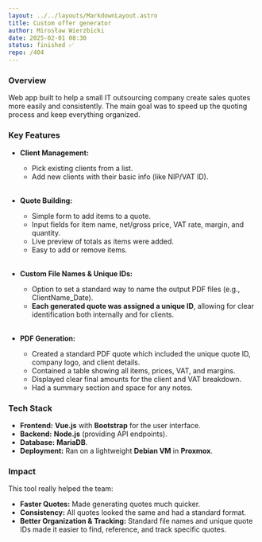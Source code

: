 ```yaml
---
layout: ../../layouts/MarkdownLayout.astro
title: Custom offer generator
author: Mirosław Wierzbicki
date: 2025-02-01 08:30
status: finished ✅
repo: /404
---
```




### Overview
Web app built to help a small IT outsourcing company create sales quotes more easily and consistently. The main goal was to speed up the quoting process and keep everything organized.

### Key Features

*   **Client Management:**
    *   Pick existing clients from a list.
    *   Add new clients with their basic info (like NIP/VAT ID).<br><br>

*   **Quote Building:**
    *   Simple form to add items to a quote.
    *   Input fields for item name, net/gross price, VAT rate, margin, and quantity.
    *   Live preview of totals as items were added.
    *   Easy to add or remove items.<br><br>

*   **Custom File Names & Unique IDs:**
    *   Option to set a standard way to name the output PDF files (e.g., ClientName_Date).
    *   **Each generated quote was assigned a unique ID**, allowing for clear identification both internally and for clients.<br><br>

*   **PDF Generation:**
    *   Created a standard PDF quote which included the unique quote ID, company logo, and client details.
    *   Contained a table showing all items, prices, VAT, and margins.
    *   Displayed clear final amounts for the client and VAT breakdown.
    *   Had a summary section and space for any notes.

### Tech Stack

*   **Frontend:** **Vue.js** with **Bootstrap** for the user interface.
*   **Backend:** **Node.js** (providing API endpoints).
*   **Database:** **MariaDB**.
*   **Deployment:** Ran on a lightweight **Debian VM** in **Proxmox**.

### Impact
This tool really helped the team:

*   **Faster Quotes:** Made generating quotes much quicker.
*   **Consistency:** All quotes looked the same and had a standard format.
*   **Better Organization & Tracking:** Standard file names and unique quote IDs made it easier to find, reference, and track specific quotes.

